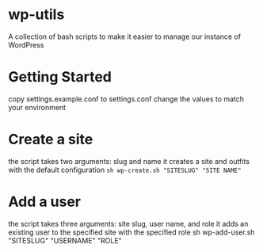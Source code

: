 # wp-utils

A collection of bash scripts to make it easier to manage our instance of WordPress
 
# Getting Started

copy settings.example.conf to settings.conf
change the values to match your environment

# Create a site

the script takes two arguments:  slug and name
it creates a site and outfits with the default configuration
`sh wp-create.sh "SITESLUG" "SITE NAME"`

# Add a user

the script takes three arguments:  site slug, user name, and role
it adds an existing user to the specified site with the specified role
sh wp-add-user.sh "SITESLUG" "USERNAME" "ROLE"

